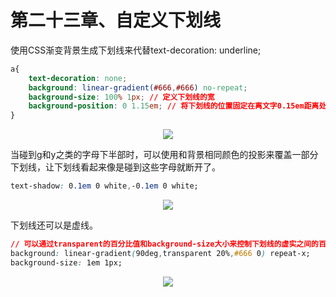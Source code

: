 # 第二十三章、自定义下划线
使用CSS渐变背景生成下划线来代替text-decoration: underline;
```css
a{
    text-decoration: none;
    background: linear-gradient(#666,#666) no-repeat;
    background-size: 100% 1px; // 定义下划线的宽
    background-position: 0 1.15em; // 将下划线的位置固定在离文字0.15em距离处。
}
```
<div align=center><img src="/note/images/css-secret/23/1.png"></div>  

当碰到g和y之类的字母下半部时，可以使用和背景相同颜色的投影来覆盖一部分下划线，让下划线看起来像是碰到这些字母就断开了。
```css
text-shadow: 0.1em 0 white,-0.1em 0 white;
```
<div align=center><img src="/note/images/css-secret/23/2.png"></div>  

下划线还可以是虚线。
```css
// 可以通过transparent的百分比值和background-size大小来控制下划线的虚实之间的百分比和疏密。
background: linear-gradient(90deg,transparent 20%,#666 0) repeat-x; 
background-size: 1em 1px; 
```
<div align=center><img src="/note/images/css-secret/23/3.png"></div>  

